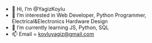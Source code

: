 - 👋 Hi, I’m @YagizKoylu
- 👀 I’m interested in Web Developer, Python Programmer, Electrical&Electronics Hardware Design
- 🌱 I’m currently learning JS, Python, SQL
- 📫 Email = koyluyagiz@gmail.com


